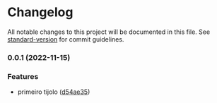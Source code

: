 # Changelog

All notable changes to this project will be documented in this file. See [standard-version](https://github.com/conventional-changelog/standard-version) for commit guidelines.

### 0.0.1 (2022-11-15)


### Features

* primeiro tijolo ([d54ae35](https://github.com/DEVin-ConectaNuvem/M3P2-LABinventory-FrontEnd-Squad1/commit/d54ae35833ce86fe76fed7051dabb3d5a6fda1eb))
